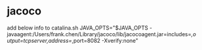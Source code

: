 # jacoco

add below info to catalina.sh
JAVA_OPTS="$JAVA_OPTS -javaagent:/Users/frank.chen/Library/jacoco/lib/jacocoagent.jar=includes=*,output=tcpserver,address=*,port=8082 -Xverify:none"
